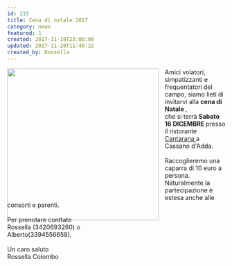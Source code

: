 ```yaml
---
id: 215
title: Cena di natale 2017
category: news
featured: 1
created: 2017-11-19T23:00:00
updated: 2017-11-20T11:40:22
created_by: Rossella
---
```

<div style="height: 300px; float: left; padding-right: 1em;">
 <img border="0" src="images/stories/2017.christmas.jpg" width="350"/>
 <a href="#" id="menulnk">
  <br/>
 </a>
</div>
<p>
 Amici volatori, simpatizzanti e frequentatori del campo, siamo lieti di invitarvi alla
 <strong>
  cena di Natale
 </strong>
 ,
 <br/>
 che si terrà
 <strong>
  Sabato 16 DICEMBRE
 </strong>
 presso
 <br/>
 il ristorante
 <a href="https://www.ristorantecantarana.it/" target="_blank">
  Cantarana
 </a>
 a Cassano d'Adda.
 <br/>
 <br/>
 Raccoglieremo una caparra di 10 euro a persona.
 <br/>
 Naturalmente la partecipazione è estesa anche alle consorti e parenti.
 <br/>
 <br/>
 Per prenotare conttate
 <br/>
 Rossella (3420693260) o
 <br/>
 Alberto(3394556659).
 <br/>
 <br/>
 Un caro saluto
 <br/>
 Rossella Colombo
</p>
<div id="dlgmenu" style="display: none; font-family: 'Open Sans';" title="Cena 2015">
 <h2 style="color: #fe8300;">
  Cena di natale 2015
 </h2>
 <p>
  Sabato 12 Dicembre - ore 20.00
  <br/>
  Ristorante il Peperoncino Cassina de' Pecchi (Mi)
  <br/>
  Via Villa Pompea, 7
 </p>
 <h2 style="color: #fe8300; font-size: 1.5em;">
  Menù
 </h2>
 <p>
  <strong style="color: #fe8300;">
   Antipasto
  </strong>
  <br/>
  Affetati misti, insalata russa, bruscheta, cannelini alla paesana, insalata di mare
  <br/>
  <br/>
  <strong style="color: #fe8300;">
   Primi
  </strong>
  <br/>
  Risotto alla trevisana Cavatelli allo Zola
  <br/>
  <br/>
  <strong style="color: #fe8300;">
   Secondo
  </strong>
  <br/>
  Scaloppe con Porcini
  <br/>
  <br/>
  <strong style="color: #fe8300;">
   Dessert
  </strong>
  <br/>
  Dessert della casa
  <br/>
  <br/>
  <strong style="color: #fe8300;">
   Vino
  </strong>
  <br/>
  Bianco, rosso, acqua minerale.
  <br/>
  <br/>
  Euro 30
 </p>
</div>
<script type="text/javascript">
 // <![CDATA[
$('#menulnk').click(function() {
   $('#dlgmenu').dialog({  
      width: 400,
      modal: true,
      buttons: {
         Ok: function() {
                $(this).dialog("close");
         }
      },
      autoopen: false,
      show: {
         effect: "bounce",
         duration: 1000
      },
      hide: {
         effect: "explode",
         duration: 1000
      }
   });
});
// ]]>
</script>

